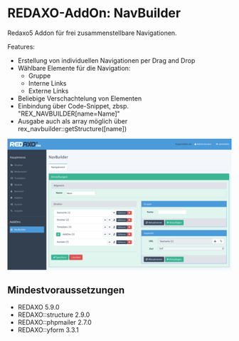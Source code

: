 REDAXO-AddOn: NavBuilder
=======================

Redaxo5 Addon für frei zusammenstellbare Navigationen.

Features:
- Erstellung von individuellen Navigationen per Drag and Drop
- Wählbare Elemente für die Navigation:
  - Gruppe
  - Interne Links
  - Externe Links
- Beliebige Verschachtelung von Elementen
- Einbindung über Code-Snippet, zbsp. "REX_NAVBUILDER[name=Name]"
- Ausgabe auch als array möglich über rex_navbuilder::getStructure([name])

![Screenshot](https://raw.githubusercontent.com/FriendsOfREDAXO/navbuilder/assets/navbuilder_01.png)

Mindestvoraussetzungen
----------------------
* REDAXO 5.9.0
* REDAXO::structure 2.9.0
* REDAXO::phpmailer 2.7.0
* REDAXO::yform 3.3.1
